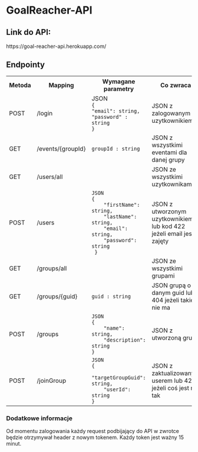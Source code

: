 # GoalReacher-API

<h2>Link do API:</h2>
https://goal-reacher-api.herokuapp.com/

<h2>Endpointy</h2>

<table>
<tr>
<th>Metoda</th>
<th>Mapping</th>
<th>Wymagane parametry</th>
<th>Co zwraca</th>
</tr>
<tr>
<td>POST</td>
<td>/login</td>
<td>JSON 
<code>
{
"email": string,
"password" : string
}
</code>
</td>
<td>JSON z zalogowanym uzytkownikiem</td>
</tr>
<tr>
<td>GET</td>
<td>/events/{groupId}</td>
<td><code>groupId : string</code></td>
<td>JSON z wszystkimi eventami dla danej grupy</td>
</tr>
<tr>
<td>GET</td>
<td>/users/all</td>
<td></td>
<td>JSON ze wszystkimi uzytkownikami</td>
</tr>
<tr>
<td>POST</td>
<td>/users</td>
<td>
<code>JSON
{
    "firstName": string,
    "lastName": string,
    "email": string,
    "password": string
 }
</code></td>
<td>JSON z utworzonym uzytkownikiem lub kod 422 jeżeli email jest zajęty</td>
</tr>
<tr>
<td>GET</td>
<td>/groups/all</td>
<td></td>
<td>JSON ze wszystkimi grupami</td>
</tr>
<tr>
<td>GET</td>
<td>/groups/{guid}</td>
<td><code>guid : string</code></td>
<td>JSON grupą o danym guid lub 404 jeżeli takiej nie ma</td>
</tr>
<tr>
<td>POST</td>
<td>/groups</td>
<td><code>JSON
{
    "name": string,
    "description": string
}
</code></td>
<td>JSON z utworzoną grupą</td>
</tr>
<tr>
<td>POST</td>
<td>/joinGroup</td>
<td><code>JSON
{
    "targetGroupGuid": string,
    "userId": string
}
</code></td>
<td>JSON z zaktualizowanym userem lub 422 jeżeli coś jest nie tak</td>
</tr>

</table>

<h3>Dodatkowe informacje</h3>
Od momentu zalogowania każdy request podbijający do API w zwrotce będzie otrzymywał header <zaraz uzupełnie> z nowym tokenem. Każdy token jest ważny 15 minut. 
